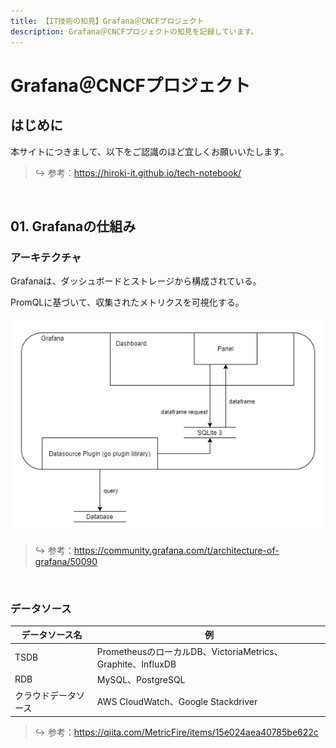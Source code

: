 ```yaml
---
title: 【IT技術の知見】Grafana＠CNCFプロジェクト
description: Grafana＠CNCFプロジェクトの知見を記録しています。
---
```


# Grafana＠CNCFプロジェクト

## はじめに

本サイトにつきまして、以下をご認識のほど宜しくお願いいたします。

> ↪️ 参考：https://hiroki-it.github.io/tech-notebook/

<br>

## 01. Grafanaの仕組み

### アーキテクチャ

Grafanaは、ダッシュボードとストレージから構成されている。

PromQLに基づいて、収集されたメトリクスを可視化する。

![grafana_architecture](https://raw.githubusercontent.com/hiroki-it/tech-notebook-images/master/images//grafana_architecture.png)

> ↪️ 参考：https://community.grafana.com/t/architecture-of-grafana/50090

<br>

### データソース

| データソース名       | 例                                                          |
| -------------------- | ----------------------------------------------------------- |
| TSDB                 | PrometheusのローカルDB、VictoriaMetrics、Graphite、InfluxDB |
| RDB                  | MySQL、PostgreSQL                                           |
| クラウドデータソース | AWS CloudWatch、Google Stackdriver                          |

> ↪️ 参考：https://qiita.com/MetricFire/items/15e024aea40785be622c

<br>
